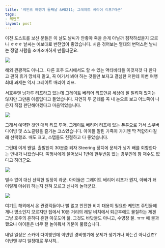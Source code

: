 ```yaml
---
title: '케언즈 여행기 둘째날 &#8211; 그레이트 베리어 리프?라군'
tags:
- 케언즈
layout: post
---
```

<p style="text-align: left;">
  이전 포스트를 보신 분들은 이 날도 날씨가 안좋아 죽을 쑨게 아닐까 짐작하셨을지 모르나 ㅎㅎㅎ 날씨는 예보대로 반전없이 좋았습니다. 처음 겪어보는 열대의 변덕스런 날씨는 정말 사람을 조마조마하게 만들더군요.
</p>

![](http://i.imgur.com/udmSrGG.jpg)

해외 관광객도 아니고.. 다른 호주 도시에서도 할 수 있는 액티비티들 이것저것 다 한다고 괜히 휴가 망치지 말고, 꼭 여기서 봐야 하는 것들만 보자고 결심한 저한테 이번 여행 최대 과제는 역시 그레이트 배리어 리프.

서호주엔 닝가루 리프라고 있는데 그레이트 베리어 리프만큼 세상에 잘 알려져 있지는 않지만 그만큼 아름답다고 들었습니다. 자연히 두 군데를 꼭 내 눈으로 보고 어느쪽이 나은지 직접 판단해야겠다고 마음먹었습니다.

![](http://i.imgur.com/VHDhoZq.jpg)

그래서 예약한 것인 매직 리프 투어. 그레이트 베리어 리프에 있는 폰툰으로 가서 스쿠버 다이빙 및 스노클링을 즐기는 코스였습니다. 아이들 딸린 가족이 가기엔 딱 적합하다길래 선택했죠. 배도 크고, 스탭들도 친절하고 다 좋았습니다.

그런데 이게 왠일. 출발한지 30분쯤 되자 Steering 장치에 문제가 생겨 배를 회항한다는 안내가 나왔습니다. 여행사에게 물어보니 1년에 한두번쯤 있는 경우인데 참 재수도 없다고 하더군요.

![](http://i.imgur.com/qeSuL3E.jpg)

별수 없이 대신 선택한 일정이 라군. 아이들은 그레이트 베리어 리프가 뭔지, 아빠가 왜 이렇게 아쉬워 하는지 전혀 모르고 신나게 놀더군요.

![](http://i.imgur.com/J018WrU.jpg)

여기도 해외에서 온 관광객들이나 뻘 없고 안전한 비치 대용이 필요한 케언즈 주민들에게나 명소인지 모르지만 집에서 10분 거리의 레알 비치에서 퇴근후에도 물질하는 제겐 그냥 호주의 흔하디 흔한 아웃도어 풀. 그것도 바닷물도 아니고, 수영장 물. ㅠㅠ 에 불과했으나 아이들은 너무 잘 놀아줘서 기분이 풀렸습니다.

내일 일정은 스카이 다이빙인데 이번엔 경비행기에 문제가 생기거나 하는건 아니겠죠? 이번엔 부디 일정대로 무사히..